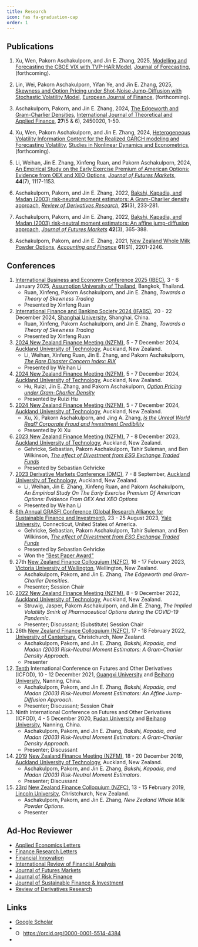 ```yaml
---
title: Research
icon: fas fa-graduation-cap
order: 1
---
```


## Publications
1. Xu, Wen, Pakorn Aschakulporn, and Jin E. Zhang, 2025, [Modelling and Forecasting the CBOE VIX with TVP-HAR Model](https://doi.org/10.1002/for.3260), [Journal of Forecasting](https://onlinelibrary.wiley.com/journal/1099131X), (forthcoming).

1. Lin, Wei, Pakorn Aschakulporn, Yifan Ye, and Jin E. Zhang, 2025, [Skewness and Option Pricing under Shot-Noise Jump-Diffusion with Stochastic Volatility Model](https://doi.org/10.1080/1351847X.2025.2453750), [European Journal of Finance](https://www.tandfonline.com/journals/rejf20), (forthcoming).

1. Aschakulporn, Pakorn, and Jin E. Zhang, 2024, [The Edgeworth and Gram-Charlier Densities](https://www.worldscientific.com/share/9WKFSPNVQDQCS5DWD9I5?target=10.1142/S0219024924500201), [International Journal of Theoretical and Applied Finance](https://www.worldscientific.com/worldscinet/ijtaf), **27**(5 & 6), 2450020, 1-50.

1. Xu, Wen, Pakorn Aschakulporn, and Jin E. Zhang, 2024, [Heterogeneous Volatility Information Content for the Realized GARCH modeling and Forecasting Volatility](https://doi.org/10.1515/snde-2024-0013), [Studies in Nonlinear Dynamics and Econometrics](https://www.degruyter.com/journal/key/snde/html), (forthcoming).

1. Li, Weihan, Jin E. Zhang, Xinfeng Ruan, and Pakorn Aschakulporn, 2024, [An Empirical Study on the Early Exercise Premium of American Options: Evidence from OEX and XEO Options](https://doi.org/10.1002/fut.22508), [*Journal of Futures Markets*](https://onlinelibrary.wiley.com/journal/10969934), **44**(7), 1117-1153.

1. Aschakulporn, Pakorn, and Jin E. Zhang, 2022, [Bakshi, Kapadia, and Madan (2003) risk-neutral moment estimators: A Gram-Charlier density approach](https://link.springer.com/article/10.1007/s11147-022-09187-x), [*Review of Derivatives Research*](https://www.springer.com/journal/11147), **25**(3), 233-281.

1. Aschakulporn, Pakorn, and Jin E. Zhang, 2022, [Bakshi, Kapadia, and Madan (2003) risk-neutral moment estimators: An affine jump-diffusion approach](https://onlinelibrary.wiley.com/share/author/ECBFPGMCDSNCGXD6X6RH?target=10.1002/fut.22280), [*Journal of Futures Markets*](https://onlinelibrary.wiley.com/journal/10969934) **42**(3), 365-388.

1. Aschakulporn, Pakorn, and Jin E. Zhang, 2021, [New Zealand Whole Milk Powder Options](https://onlinelibrary.wiley.com/share/author/V3DEQPUW7F9BI8UCJPTG?target=10.1111/acfi.12660), [*Accounting and Finance*](https://onlinelibrary.wiley.com/journal/1467629x) **61**(S1), 2201-2246.



## Conferences
1. [International Business and Economy Conference 2025 (IBEC)](https://ibec-info.org/2025/conference-programme), 3 - 6 January 2025, [Assumption University of Thailand](https://www.au.edu/), Bangkok, Thailand.
    - Ruan, Xinfeng, Pakorn Aschakulporn, and Jin E. Zhang, *Towards a Theory of Skewness Trading*
    - Presented by Xinfeng Ruan
1. [International Finance and Banking Society 2024 (IFABS)](https://www.ifabs.org/ifabs2024shanghai), 20 - 22 December 2024, [Shanghai University](https://en.shu.edu.cn/), Shanghai, China.
    - Ruan, Xinfeng, Pakorn Aschakulporn, and Jin E. Zhang, *Towards a Theory of Skewness Trading*
    - Presented by Xinfeng Ruan
1. [2024 New Zealand Finance Meeting (NZFM)](https://acfr.aut.ac.nz/conferences-and-events/2024-new-zealand-finance-meeting-programme), 5 - 7 December 2024, [Auckland University of Technology](https://www.aut.ac.nz/), Auckland, New Zealand.
    - Li, Weihan, Xinfeng Ruan, Jin E. Zhang, and Pakorn Aschakulporn, [*The Rare Disaster Concern Index: RIX*](https://acfr.aut.ac.nz/__data/assets/pdf_file/0003/918408/RIX.pdf)
    - Presented by Weihan Li
1. [2024 New Zealand Finance Meeting (NZFM)](https://acfr.aut.ac.nz/conferences-and-events/2024-new-zealand-finance-meeting-programme), 5 - 7 December 2024, [Auckland University of Technology](https://www.aut.ac.nz/), Auckland, New Zealand.
    - Hu, Ruizi, Jin E. Zhang, and Pakorn Aschakulporn, [*Option Pricing under Gram-Charlier Density*](https://acfr.aut.ac.nz/__data/assets/pdf_file/0008/925874/925875_Hu_Option-Pricing-under-Gram-Charlier-Density.pdf)
    - Presented by Ruizi Hu
1. [2024 New Zealand Finance Meeting (NZFM)](https://acfr.aut.ac.nz/conferences-and-events/2024-new-zealand-finance-meeting-programme), 5 - 7 December 2024, [Auckland University of Technology](https://www.aut.ac.nz/), Auckland, New Zealand.
    - Xu, Xi, Pakorn Aschakulporn, and Jing A. Zhang, [*Is the Unreal World Real? Corporate Fraud and Investment Credibility*](https://acfr.aut.ac.nz/__data/assets/pdf_file/0010/925714/Is-the-unreal-world-real-Corporate-fraud-and-investment-credibility.pdf)
    - Presented by Xi Xu
1. [2023 New Zealand Finance Meeting (NZFM)](https://acfr.aut.ac.nz/conferences-and-events/2023-nzfm), 7 - 8 December 2023, [Auckland University of Technology](https://www.aut.ac.nz/), Auckland, New Zealand.
    - Gehricke, Sebastian, Pakorn Aschakulporn, Tahir Suleman, and Ben Wilkinson, [*The effect of Divestment from ESG Exchange Traded Funds*](https://acfr.aut.ac.nz/__data/assets/pdf_file/0006/832182/Sebastian-Gehricke-et-al-2023-ESG-ETF-Divestment-Working-Paper.pdf)
    - Presented by Sebastian Gehricke
1. [2023 Derivative Markets Conference (DMC)](https://acfr.aut.ac.nz/conferences-and-events/2023-derivative-markets-conference/dmc-2023-full-academic-programme), 7 - 8 September, [Auckland University of Technology](https://www.aut.ac.nz/), Auckland, New Zealand.
    - Li, Weihan, Jin E. Zhang, Xinfeng Ruan, and Pakorn Aschakulporn, *An Empirical Study On The Early Exercise Premium Of American Options: Evidence From OEX And XEO Options*
    - Presented by Weihan Li
1. [6th Annual GRASFI Conference (Global Research Alliance for Sustainable Finance and Investment)](https://sustainablefinancealliance.org/annual-conference/2023-schedule/), 23 - 25 August 2023, [Yale University](https://www.yale.edu/), Connecticut, United States of America.
    - Gehricke, Sebastian, Pakorn Aschakulporn, Tahir Suleman, and Ben Wilkinson, [*The effect of Divestment from ESG Exchange Traded Funds*](https://sustainablefinancealliance.org/blog/paper/the-effect-of-divestment-from-esg-exchange-traded-funds/)
    - Presented by Sebastian Gehricke
    - Won the ["Best Paper Award"](https://www.linkedin.com/posts/iigf_home-activity-7105094025321320448-D95d/)
1. 27th [New Zealand Finance Colloquium (NZFC)](https://www.nzfc.ac.nz/), 16 - 17 February 2023, [Victoria University of Wellington](https://www.wgtn.ac.nz/), Wellington, New Zealand.
    - Aschakulporn, Pakorn, and Jin E. Zhang, *The Edgeworth and Gram-Charlier Densities*.
    - Presenter; Session Chair
1. [2022 New Zealand Finance Meeting (NZFM)](https://acfr.aut.ac.nz/conferences-and-events/2022-new-zealand-finance-meeting), 8 - 9 December 2022, [Auckland University of Technology](https://www.aut.ac.nz/), Auckland, New Zealand.
    - Struwig, Jasper, Pakorn Aschakulporn, and Jin E. Zhang, *The Implied Volatility Smirk of Pharmaceutical Options during the COVID-19 Pandemic*.
    - Presenter; Discussant; (Substitute) Session Chair
1. 26th [New Zealand Finance Colloquium (NZFC)](https://www.nzfc.ac.nz/), 17 - 18 February 2022, [University of Canterbury](https://www.canterbury.ac.nz/), Christchurch, New Zealand.
    - Aschakulporn, Pakorn, and Jin E. Zhang, *Bakshi, Kapadia, and Madan (2003) Risk-Neutral Moment Estimators: A Gram-Charlier Density Approach*.
    - Presenter
1. [Tenth](https://onlinelibrary.wiley.com/pb-assets/assets/10969934/Revised_ICFOD2021%20CALL%20FOR%20PAPERS%20Final%20Version%205%20October%202021%20(003)-1633444332.pdf) International Conference on Futures and Other Derivatives (ICFOD), 10 - 12 December 2021, [Guangxi University](https://english.gxu.edu.cn/) and [Beihang University](https://ev.buaa.edu.cn/), Nanning, China.
    - Aschakulporn, Pakorn, and Jin E. Zhang, *Bakshi, Kapadia, and Madan (2003) Risk-Neutral Moment Estimators: An Affine Jump-Diffusion Approach*.
    - Presenter; Discussant; Session Chair
1. Ninth International Conference on Futures and Other Derivatives (ICFOD), 4 - 5 December 2020, [Fudan University](https://www.fudan.edu.cn/en/) and [Beihang University](https://ev.buaa.edu.cn/), Nanning, China.
    - Aschakulporn, Pakorn, and Jin E. Zhang, *Bakshi, Kapadia, and Madan (2003) Risk-Neutral Moment Estimators: A Gram-Charlier Density Approach*.
    - Presenter; Discussant
1. [2019](https://acfr.aut.ac.nz/__data/assets/pdf_file/0013/330115/2019-NEW-ZEALAND-FINANCE-MEETING-FULL-PROGRAMME-FINAL.pdf) [New Zealand Finance Meeting (NZFM)](https://acfr.aut.ac.nz/conferences-and-events/past-conferences-and-events/2019-new-zealand-finance-meeting), 18 - 20 December 2019, [Auckland University of Technology](https://www.aut.ac.nz/), Auckland, New Zealand.
    - Aschakulporn, Pakorn, and Jin E. Zhang, *Bakshi, Kapadia, and Madan (2003) Risk-Neutral Moment Estimators*.
    - Presenter; Discussant
1. [23rd](https://www.nzfc.ac.nz/documents/2019/Colloquium.pdf) [New Zealand Finance Colloquium (NZFC)](https://www.nzfc.ac.nz/), 13 - 15 February 2019, [Lincoln University](https://www.lincoln.ac.nz/), Christchurch, New Zealand.
    - Aschakulporn, Pakorn, and Jin E. Zhang, *New Zealand Whole Milk Powder Options*.
    - Presenter

<!--
## Working Papers
- Aschakulporn, Pakorn, and Jin E. Zhang, 2021, Bakshi, Kapadia, and Madan (2003) Risk-Neutral Moment Estimators: An Affine Jump-Diffusion Approach, Submitted for publication.
- Struwig, Jasper, Pakorn Aschakulporn, and Jin E. Zhang, 2021, The Implied Volatility Smirk of Johnson & Johnson Options during the 2009 H1N1 Pandemic, Under revision.
- Castaing, Andre, Pakorn Aschakulporn, and Jin E. Zhang, 2019, The Impact of Brexit on the Implied Volatility Smirk of the British Pound, Under revision.
-->

## Ad-Hoc Reviewer
- [Applied Economics Letters](https://www.tandfonline.com/journals/rael20)
- [Finance Research Letters](https://www.sciencedirect.com/journal/finance-research-letters)
- [Financial Innovation](https://jfin-swufe.springeropen.com/)
- [International Review of Financial Analysis](https://www.sciencedirect.com/journal/international-review-of-financial-analysis)
- [Journal of Futures Markets](https://onlinelibrary.wiley.com/journal/10969934)
- [Journal of Risk Finance](https://www.emeraldgrouppublishing.com/journal/jrf)
- [Journal of Sustainable Finance & Investment](https://www.tandfonline.com/journals/tsfi20)
- [Review of Derivatives Research](https://www.springer.com/journal/11147)

## Links
- [Google Scholar](https://scholar.google.co.nz/citations?user=GSjsAVAAAAAJ)
- <div itemscope itemtype="https://schema.org/Person"><a itemprop="sameAs" content="https://orcid.org/0000-0001-5514-4384" href="https://orcid.org/0000-0001-5514-4384" target="orcid.widget" rel="me noopener noreferrer" style="vertical-align:top;"><img src="https://orcid.org/sites/default/files/images/orcid_16x16.png" style="width:1em;margin-right:.5em;" alt="ORCID iD icon">https://orcid.org/0000-0001-5514-4384</a></div>
- <span id="badgeCont805"><script type="text/javascript" src="https://publons.com/mashlets?el=badgeCont805&rid=AAX-2502-2021"></script></span>
